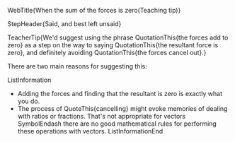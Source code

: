 WebTitle{When the sum of the forces is zero(Teaching tip)}

StepHeader{Said, and best left unsaid}

TeacherTip{We'd suggest using the phrase QuotationThis{the forces add to zero} as a step on the way to saying QuotationThis{the resultant force is zero}, and definitely avoiding QuotationThis{the forces cancel out}.}

There are two main reasons for suggesting this:

ListInformation
- Adding the forces and finding that the resultant is zero is exactly what you do.
- The process of QuoteThis{cancelling} might evoke memories of dealing with ratios or fractions. That's not appropriate for vectors SymbolEndash there are no good mathematical rules for performing these operations with vectors.
ListInformationEnd


